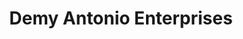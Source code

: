 ---
title: "Demy Antonio Enterprises"
url: /pinasling-gerona/demy-antonio-enterprises/
shop: office supplies
---
